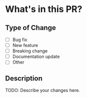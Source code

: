 # What's in this PR?

## Type of Change

- [ ] Bug fix
- [ ] New feature
- [ ] Breaking change
- [ ] Documentation update
- [ ] Other

## Description

TODO: Describe your changes here.
